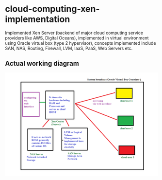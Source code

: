 # cloud-computing-xen-implementation
 Implemented Xen Server (backend of major cloud computing service providers like AWS, Digital Oceans), implemented in virtual environment using Oracle virtual box (type 2 hypervisor), concepts implemented include SAN, NAS, Routing, Firewall, LVM, IaaS, PaaS, Web Servers etc.

##	Actual working diagram

![](screenshot.png)

